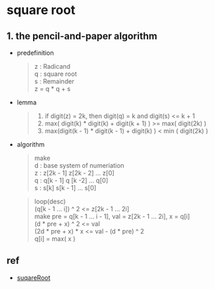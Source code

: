 # square root
## 1. the pencil-and-paper algorithm
* predefinition
    > z : Radicand  
    > q : square root  
    > s : Remainder  
    > z = q * q + s

* lemma
    > 1. if digit(z) = 2k, then digit(q) = k and digit(s) <= k + 1  
    > 2. max( digit(k) * digit(k) + digit(k + 1) ) >= max( digit(2k) )  
    > 3. max(digit(k - 1) * digit(k - 1) + digit(k) ) < min ( digit(2k) )

* algorithm
    > make  
    > d : base system of numeriation  
    > z : z[2k - 1] z[2k - 2] ... z[0]  
    > q : q[k - 1] q [k  -2] ... q[0]  
    > s : s[k] s[k - 1] ... s[0]

    > loop(desc)  
    > (q[k - 1 ... i]) ^ 2 <= z[2k - 1 ... 2i]  
    > make pre = q[k - 1 ... i - 1], val = z[2k - 1 ... 2i], x = q[i]  
    > (d * pre + x) ^ 2 <= val  
    > (2d * pre + x) * x <= val - (d * pre) ^ 2  
    > q[i] = max( x )

## ref
* [suqareRoot](https://zhuanlan.zhihu.com/p/358795190)
